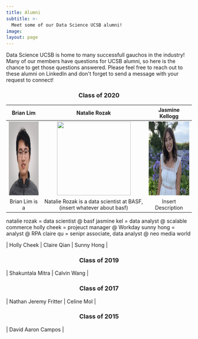 ```yaml
---
title: Alumni
subtitle: >-
  Meet some of our Data Science UCSB alumni!
image:
layout: page
---
```


Data Science UCSB is home to many successfull gauchos in the industry! Many of our members have questions for UCSB alumni, so here is the chance to get those questions answered. Please feel free to reach out to these alumni on LinkedIn and don't forget to send a message with your request to connect!

<title> Featured Alumni</title>

<center><h3> Class of 2020 </h3></center>


|   Brian Lim   |  Natalie Rozak | Jasmine Kellogg |
|  :----------: |  :----------:  |  :----------:   |
| <img src="/images/alumnipics/BrianLim.jpg" width="200" height="200">  | <img src="/images/NatalieRozak.jpg" width="200" height="200">  | <img src="/images/alumnipics/jasminekellogg.jpg" width="200" height="200">  |
| Brian Lim is a  | Natalie Rozak is a data scientist at BASF, (insert whatever about basf) | Insert Description |


natalie rozak = data scientist @ basf
jasmine kel = data analyst @ scalable commerce
holly cheek = projeuct manager @ Workday
sunny hong = analyst @ RPA
claire qu = senipr associate, data analyst @ neo media world

| Holly Cheek | Claire Qian | Sunny Hong |

<center><h3> Class of 2019 </h3></center>
| Shakuntala Mitra | Calvin Wang | 

<center><h3> Class of 2017 </h3></center>
| Nathan Jeremy Fritter | Celine Mol |

<center><h3> Class of 2015 </h3></center>
| David Aaron Campos |